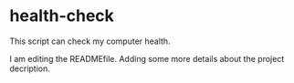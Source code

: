 # health-check
This script can check my computer health.

I am editing the READMEfile. Adding some more details about the project decription.
